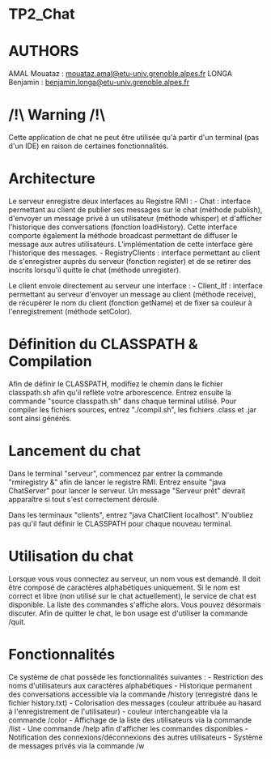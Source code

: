 # TP2_Chat

# AUTHORS
AMAL Mouataz : mouataz.amal@etu-univ.grenoble.alpes.fr
LONGA Benjamin : benjamin.longa@etu-univ.grenoble.alpes.fr

# /!\ Warning /!\
Cette application de chat ne peut être utilisée qu'à partir d'un terminal (pas d'un IDE)
en raison de certaines fonctionnalités.

# Architecture
Le serveur enregistre deux interfaces au Registre RMI :
	- Chat : interface permettant au client de publier ses messages sur le chat (méthode
		publish), d'envoyer un message privé à un utilisateur (méthode whisper) et
		d'afficher l'historique des conversations (fonction loadHistory).
		Cette interface comporte également la méthode broadcast permettant de diffuser le
		message aux autres utilisateurs.
		L'implémentation de cette interface gère l'historique des messages.
	- RegistryClients : interface permettant au client de s'enregistrer auprès du serveur
		(fonction register) et de se retirer des inscrits lorsqu'il quitte le chat
		(méthode unregister).

Le client envoie directement au serveur une interface :
	- Client_itf : interface permettant au serveur d'envoyer un message au client
		(méthode receive), de récupérer le nom du client (fonction getName) et de fixer
		sa couleur à l'enregistrement (méthode setColor).

# Définition du CLASSPATH & Compilation
Afin de définir le CLASSPATH, modifiez le chemin dans le fichier classpath.sh afin qu'il
reflète votre arborescence. Entrez ensuite la commande "source classpath.sh" dans chaque
terminal utilisé.
Pour compiler les fichiers sources, entrez "./compil.sh", les fichiers .class et .jar
sont ainsi générés.

# Lancement du chat
Dans le terminal "serveur", commencez par entrer la commande "rmiregistry &" afin de
lancer le registre RMI. Entrez ensuite "java ChatServer" pour lancer le serveur. Un
message "Serveur prêt" devrait apparaître si tout s'est correctement déroulé.

Dans les terminaux "clients", entrez "java ChatClient localhost". N'oubliez pas qu'il
faut définir le CLASSPATH pour chaque nouveau terminal.

# Utilisation du chat
Lorsque vous vous connectez au serveur, un nom vous est demandé. Il doit être composé
de caractères alphabétiques uniquement. Si le nom est correct et libre (non utilisé
sur le chat actuellement), le service de chat est disponible.
La liste des commandes s'affiche alors. Vous pouvez désormais discuter.
Afin de quitter le chat, le bon usage est d'utiliser la commande /quit.

# Fonctionnalités
Ce système de chat possède les fonctionnalités suivantes :
	- Restriction des noms d'utilisateurs aux caractères alphabétiques
	- Historique permanent des conversations accessible via la commande /history
		(enregistré dans le fichier history.txt)
	- Colorisation des messages (couleur attribuée au hasard à l'enregistrement de
		l'utilisateur) - couleur interchangeable via la commande /color
	- Affichage de la liste des utilisateurs via la commande /list
	- Une commande /help afin d'afficher les commandes disponibles
	- Notification des connexions/déconnexions des autres utilisateurs
	- Système de messages privés via la commande /w
